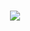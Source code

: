 <h1 align="center">
    <a href="#" target="_blank">
        <img src="https://readme-typing-svg.herokuapp.com/?font=Cookie&size=60&center=true&vCenter=true&width=600&height=70&duration=3000&pause=2000&color=8A2BE2&lines=Hey+it's+Amasha!;+ Software+Engineering+Undergraduate ;+Full-Stack+Developer+%7C+Tech+Enthusiast;" />
    </a>
</h1>

<br><br>
